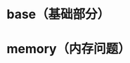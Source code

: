 <!--
 * @Author: Lvhz
 * @Date: 2020-04-27 09:59:35
 * @Descripttion: 面试题
 -->
# base（基础部分）

# memory（内存问题）
